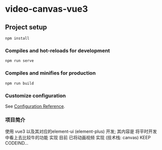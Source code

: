 # video-canvas-vue3

## Project setup
```
npm install
```

### Compiles and hot-reloads for development
```
npm run serve
```

### Compiles and minifies for production
```
npm run build
```

### Customize configuration
See [Configuration Reference](https://cli.vuejs.org/config/).


### 项目简介
使用 vue3 以及其对应的element-ui (element-plus) 开发;
其内容是 将平时开发中看上去比较牛的功能 实现
目前 已将动画视频 实现 (技术栈: canvas)
KEEP CODEIND...
